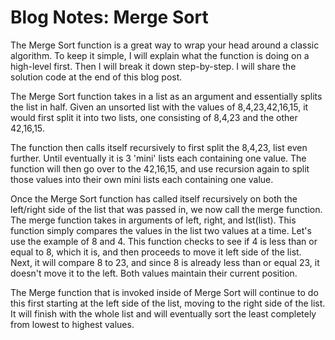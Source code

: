 # Blog Notes: Merge Sort

The Merge Sort function is a great way to wrap your head around a classic algorithm. To keep it simple, I will explain what the function is doing on a high-level first. Then I will break it down step-by-step. I will share the solution code at the end of this blog post.

The Merge Sort function takes in a list as an argument and essentially splits the list in half. Given an unsorted list with the values of 8,4,23,42,16,15, it would first split it into two lists, one consisting of 8,4,23 and the other 42,16,15.

The function then calls itself recursively to first split the 8,4,23, list even further. Until eventually it is 3 'mini' lists each containing one value. The function will then go over to the 42,16,15, and use recursion again to split those values into their own mini lists each containing one value.

Once the Merge Sort function has called itself recursively on both the left/right side of the list that was passed in, we now call the merge function. The merge function takes in arguments of left, right, and lst(list). This function simply compares the values in the list two values at a time. Let's use the example of 8 and 4. This function checks to see if 4 is less than or equal to 8, which it is, and then proceeds to move it left side of the list. Next, it will compare 8 to 23, and since 8 is already less than or equal 23, it doesn't move it to the left. Both values maintain their current position.

The Merge function that is invoked inside of Merge Sort will continue to do this first starting at the left side of the list, moving to the right side of the list. It will finish with the whole list and will eventually sort the least completely from lowest to highest values.

